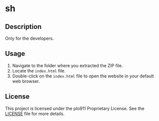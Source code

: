 # sh

## Description
Only for the developers.

## Usage
1. Navigate to the folder where you extracted the ZIP file.
2. Locate the `index.html` file.
3. Double-click on the `index.html` file to open the website in your default web browser.

## License
This project is licensed under the plo911 Proprietary License. See the [LICENSE](LICENSE) file for more details.
